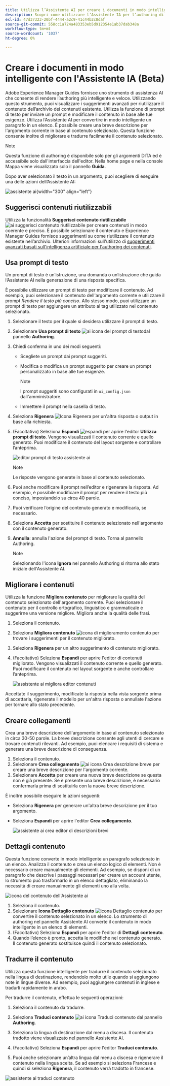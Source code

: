 ```yaml
---
title: Utilizza l’Assistente AI per creare i documenti in modo intelligente "
description: Scopri come utilizzare l’Assistente IA per l’authoring di documenti con efficienza intelligente.
exl-id: 47d37323-20bf-4444-a2c9-41c44b2c8daf
source-git-commit: 558cc1a724a483353eb5d912354e1ab37dab348a
workflow-type: tm+mt
source-wordcount: '1037'
ht-degree: 0%

---
```


# Creare i documenti in modo intelligente con l&#39;Assistente IA (Beta)

Adobe Experience Manager Guides fornisce uno strumento di assistenza AI che consente di rendere l’authoring più intelligente e veloce. Utilizzando questo strumento, puoi visualizzare i suggerimenti avanzati per riutilizzare il contenuto dell’archivio dei contenuti esistente. Utilizza la funzione di prompt di testo per inviare un prompt e modificare il contenuto in base alle tue esigenze. Utilizza l’Assistente AI per convertire in modo intelligente un paragrafo in un elenco. È possibile creare una breve descrizione per l&#39;argomento corrente in base al contenuto selezionato. Questa funzione consente inoltre di migliorare e tradurre facilmente il contenuto selezionato.

>[!NOTE]
>
> Questa funzione di authoring è disponibile solo per gli argomenti DITA ed è accessibile solo dall&#39;interfaccia dell&#39;editor. Nella home page e nella console Mappa viene visualizzato solo il pannello **Guida**.

Dopo aver selezionato il testo in un argomento, puoi scegliere di eseguire una delle azioni dell’Assistente AI:

![assistente ai](./images/ai-assistant-panel.png){width="300" align="left"}

## Suggerisci contenuti riutilizzabili


Utilizza la funzionalità **Suggerisci contenuto riutilizzabile** ![ai suggerisci contenuto riutilizzabile ](./images/ai-suggest-reusable-content-icon.svg) per creare contenuti in modo coerente e preciso. È possibile selezionare il contenuto e Experience Manager Guides fornisce suggerimenti su come riutilizzare il contenuto esistente nell’archivio.
Ulteriori informazioni sull&#39;utilizzo di [suggerimenti avanzati basati sull&#39;intelligenza artificiale per l&#39;authoring dei contenuti](authoring-ai-based-smart-suggestions.md).


## Usa prompt di testo

Un prompt di testo è un’istruzione, una domanda o un’istruzione che guida l’Assistente AI nella generazione di una risposta specifica.

È possibile utilizzare un prompt di testo per modificare il contenuto. Ad esempio, puoi selezionare il contenuto dell&#39;argomento corrente e utilizzare il prompt *Rendere il testo più conciso*. Allo stesso modo, puoi utilizzare un prompt di testo per aggiungere un attributo al tag utilizzato nel contenuto selezionato.

1. Selezionare il testo per il quale si desidera utilizzare il prompt di testo.
1. Selezionare **Usa prompt di testo** ![ai icona del prompt di testo](./images/ai-use-text-prompt.svg)dal pannello **Authoring**.
1. Chiedi conferma in uno dei modi seguenti:

   - Scegliete un prompt dai prompt suggeriti.
   - Modifica o modifica un prompt suggerito per creare un prompt personalizzato in base alle tue esigenze.

     >[!NOTE]
     >
     > I prompt suggeriti sono configurati in `ui_config.json` dall&#39;amministratore.

   - Immettere il prompt nella casella di testo.


1. Seleziona **Rigenera** ![Icona Rigenera](./images/refresh-icon.svg) per un&#39;altra risposta o output in base alla richiesta.

1. (Facoltativo) Seleziona **Espandi** ![espandi](./images/expand-icon.svg) per aprire l&#39;editor **Utilizza prompt di testo**. Vengono visualizzati il contenuto corrente e quello generato. Puoi modificare il contenuto del layout sorgente e controllare l’anteprima.

   ![editor prompt di testo assistente ai](./images/text-prompt.png)


   >[!NOTE]
   >
   > Le risposte vengono generate in base al contenuto selezionato.



1. Puoi anche modificare il prompt nell’editor e rigenerare la risposta. Ad esempio, è possibile modificare il prompt per rendere il testo più conciso, impostandolo su circa 40 parole.

1. Puoi verificare l’origine del contenuto generato e modificarla, se necessario.

1. Seleziona **Accetta** per sostituire il contenuto selezionato nell&#39;argomento con il contenuto generato.
1. **Annulla**: annulla l&#39;azione del prompt di testo. Torna al pannello Authoring.

   >[!NOTE]
   >
   > Selezionando l&#39;icona **Ignora** nel pannello Authoring si ritorna allo stato iniziale dell&#39;Assistente AI.

## Migliorare i contenuti

Utilizza la funzione **Migliora contenuto** per migliorare la qualità del contenuto selezionato dell&#39;argomento corrente. Puoi selezionare il contenuto per il controllo ortografico, linguistico e grammaticale e suggerirne una versione migliore. Migliora anche la qualità delle frasi.

1. Seleziona il contenuto.
1. Seleziona **Migliora contenuto** ![icona di miglioramento contenuto](./images/ai-improve-icon.svg) per trovare i suggerimenti per il contenuto migliorato.
1. Seleziona **Rigenera** per un altro suggerimento di contenuto migliorato.

1. (Facoltativo) Seleziona **Espandi** per aprire l&#39;editor di contenuti migliorato. Vengono visualizzati il contenuto corrente e quello generato. Puoi modificare il contenuto nel layout sorgente e anche controllare l’anteprima.



   ![assistente ai migliora editor contenuti](./images/ai-assisstant-improve-content.png)

Accettate il suggerimento, modificate la risposta nella vista sorgente prima di accettarla, rigenerate il modello per un&#39;altra risposta o annullate l&#39;azione per tornare allo stato precedente.





## Creare collegamenti

Crea una breve descrizione dell&#39;argomento in base al contenuto selezionato in circa 30-50 parole. La breve descrizione consente agli utenti di cercare e trovare contenuti rilevanti.
Ad esempio, puoi elencare i requisiti di sistema e generare una breve descrizione di conseguenza.



1. Seleziona il contenuto.
1. Selezionare **Crea collegamento** ![ai icona Crea descrizione breve](./images/ai-create-shortdesc-icon.svg) per creare una breve descrizione per l&#39;argomento corrente.
1. Selezionare **Accetta** per creare una nuova breve descrizione se questa non è già presente. Se è presente una breve descrizione, è necessario confermarla prima di sostituirla con la nuova breve descrizione.

È inoltre possibile eseguire le azioni seguenti:

- Seleziona **Rigenera** per generare un&#39;altra breve descrizione per il tuo argomento.
- Seleziona **Espandi** per aprire l&#39;editor **Crea collegamento**.

  ![assistente ai crea editor di descrizioni brevi](./images/ai-assistant-create-short-desc.png)




## Dettagli contenuto

Questa funzione converte in modo intelligente un paragrafo selezionato in un elenco.  Analizza il contenuto e crea un elenco logico di elementi. Non è necessario creare manualmente gli elementi. Ad esempio, se disponi di un paragrafo che descrive i passaggi necessari per creare un account utente, lo strumento può trasformarlo in un elenco dettagliato, eliminando la necessità di creare manualmente gli elementi uno alla volta.

![icona del contenuto dell&#39;Assistente ai](./images/ai-assisstant-itemise-content.png)



1. Seleziona il contenuto.
1. Selezionare **Icona Dettaglio contenuto** ![icona Dettaglio contenuto](./images/ai-itemize-icon.svg) per convertire il contenuto selezionato in un elenco.
Lo strumento di authoring nel pannello Assistente AI converte il contenuto in modo intelligente in un elenco di elementi.
1. (Facoltativo) Seleziona **Espandi** per aprire l&#39;editor di **Dettagli contenuto**.
1. Quando l’elenco è pronto, accetta le modifiche nel contenuto generato. Il contenuto generato sostituisce quindi il contenuto selezionato.



## Tradurre il contenuto

Utilizza questa funzione intelligente per tradurre il contenuto selezionato nella lingua di destinazione, rendendolo molto utile quando si aggiungono note in lingue diverse. Ad esempio, puoi aggiungere contenuti in inglese e tradurli rapidamente in arabo.

Per tradurre il contenuto, effettua le seguenti operazioni:

1. Seleziona il contenuto da tradurre.
1. Seleziona **Traduci contenuto** ![ai icona Traduci contenuto](./images/ai-translate-content-icon.svg) dal pannello **Authoring**.
1. Seleziona la lingua di destinazione dal menu a discesa. Il contenuto tradotto viene visualizzato nel pannello Assistente AI.

1. (Facoltativo) Seleziona **Espandi** per aprire l&#39;editor **Traduci contenuto**.
1. Puoi anche selezionare un’altra lingua dal menu a discesa e rigenerare il contenuto nella lingua scelta. Se ad esempio si seleziona Francese e quindi si seleziona **Rigenera**, il contenuto verrà tradotto in francese.

![assistente ai traduci contenuto](./images/ai-assisstant-translate-content.png)
